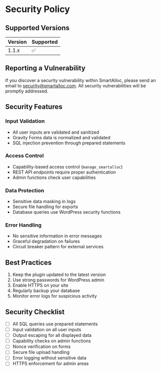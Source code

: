 # Security Policy

## Supported Versions

| Version | Supported          |
| ------- | ------------------ |
| 1.1.x   | :white_check_mark: |

## Reporting a Vulnerability

If you discover a security vulnerability within SmartAlloc, please send an email to security@smartalloc.com. All security vulnerabilities will be promptly addressed.

## Security Features

### Input Validation
- All user inputs are validated and sanitized
- Gravity Forms data is normalized and validated
- SQL injection prevention through prepared statements

### Access Control
- Capability-based access control (`manage_smartalloc`)
- REST API endpoints require proper authentication
- Admin functions check user capabilities

### Data Protection
- Sensitive data masking in logs
- Secure file handling for exports
- Database queries use WordPress security functions

### Error Handling
- No sensitive information in error messages
- Graceful degradation on failures
- Circuit breaker pattern for external services

## Best Practices

1. Keep the plugin updated to the latest version
2. Use strong passwords for WordPress admin
3. Enable HTTPS on your site
4. Regularly backup your database
5. Monitor error logs for suspicious activity

## Security Checklist

- [ ] All SQL queries use prepared statements
- [ ] Input validation on all user inputs
- [ ] Output escaping for all displayed data
- [ ] Capability checks on admin functions
- [ ] Nonce verification on forms
- [ ] Secure file upload handling
- [ ] Error logging without sensitive data
- [ ] HTTPS enforcement for admin areas 